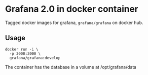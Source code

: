 # Grafana 2.0 in docker container

Tagged docker images for grafana, `grafana/grafana` on docker hub.

## Usage

```
docker run -i \
  -p 3000:3000 \
  grafana/grafana:develop
```

The container has the database in a volume at /opt/grafana/data


